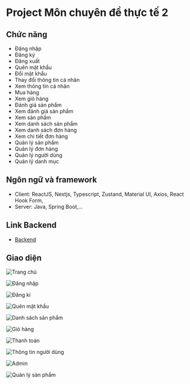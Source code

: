 # Project Môn chuyên đề thực tế 2

## Chức năng

-   Đăng nhập
-   Đăng ký
-   Đăng xuất
-   Quên mật khẩu
-   Đổi mật khẩu
-   Thay đổi thông tin cá nhân
-   Xem thông tin cá nhân
-   Mua hàng
-   Xem giỏ hàng
-   Đánh giá sản phẩm
-   Xem đánh giá sản phẩm
-   Xem sản phẩm
-   Xem danh sách sản phẩm
-   Xem danh sách đơn hàng
-   Xem chi tiết đơn hàng
-   Quản lý sản phẩm
-   Quản lý đơn hàng
-   Quản lý người dùng
-   Quản lý danh mục

## Ngôn ngữ và framework

-   Client: ReactJS, Nextjs, Typescript, Zustand, Material UI, Axios, React Hook Form,
-   Server: Java, Spring Boot,...

## Link Backend

-   [Backend](https://github.com/khanh1902/shoppingcart)

## Giao diện

![Trang chủ](images/Picture4.png)

![Đăng nhập](images/Picture1.png)

![Đăng kí](images/Picture2.png)

![Quên mật khẩu](images/Picture3.png)

![Danh sách sản phẩm](/images/Picture5.png)

![Giỏ hàng](images/Picture6.png)

![Thanh toán](images/Picture7.png)

![Thông tin người dùng](images/Picture8.png)

![Admin](images/Picture9.png)

![Quản lý sản phẩm](images/Picture10.png)
